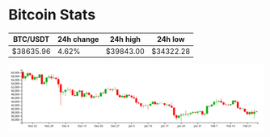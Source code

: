 # Bitcoin Stats

BTC/USDT|24h change|24h high|24h low|
|---|---|---|---|
|$38635.96|4.62%|$39843.00|$34322.28|

<img src="./chart.svg">
